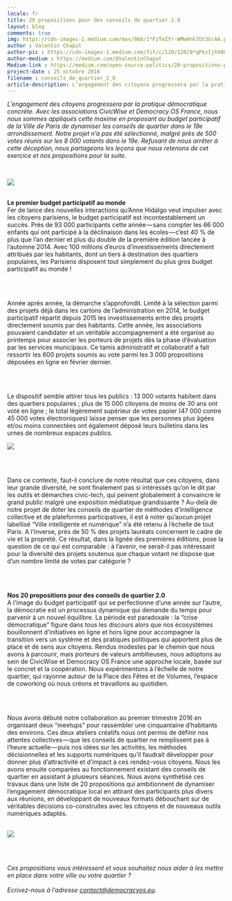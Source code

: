 ```yaml
---
locale: fr
title: 20 propositions pour des conseils de quartier 2.0
layout: blog
comments: true
img: https://cdn-images-1.medium.com/max/960/1*FzTeIYr-WMwHnk7Dt3GrAA.png
author : Valentin Chaput
author-pic : https://cdn-images-1.medium.com/fit/c/120/120/0*qPkzIjhX0CUWVeaD.jpg
author-medium : https://medium.com/@ValentinChaput
Medium-link : https://medium.com/open-source-politics/20-propositions-pour-des-conseils-de-quartier-2-0-805ba773ba8b
project-date : 25 octobre 2016
filename : conseils_de_quartier_2_0
article-description: L’engagement des citoyens progressera par la pratique démocratique concrète. Avec les associations CivicWise et...
---
```


<div class = "blogcontent">


<i>L’engagement des citoyens progressera par la pratique démocratique concrète. Avec les associations CivicWise et Democracy OS France, nous nous sommes appliqués cette maxime en proposant au budget participatif de la Ville de Paris de dynamiser les conseils de quartier dans le 19e arrondissement. Notre projet n’a pas été sélectionné, malgré près de 500 votes réunis sur les 8 000 votants dans le 19e. Refusant de nous arrêter à cette déception, nous partageons les leçons que nous retenons de cet exercice et nos propositions pour la suite.</i>

<br>


<img src = "https://cdn-images-1.medium.com/max/960/1*FzTeIYr-WMwHnk7Dt3GrAA.png"><br><br>

<b>Le premier budget participatif au monde</b>
<br>Fer de lance des nouvelles interactions qu’Anne Hidalgo veut impulser avec les citoyens parisiens, le budget participatif est incontestablement un succès. Près de 93 000 participants cette année — sans compter les 66 000 enfants qui ont participé à la déclinaison dans les écoles — c’est 40 % de plus que l’an dernier et plus du double de la première édition lancée à l’automne 2014. Avec 100 millions d’euros d’investissements directement attribués par les habitants, dont un tiers à destination des quartiers populaires, les Parisiens disposent tout simplement du plus gros budget participatif au monde !

<br><br>

Année après année, la démarche s’approfondit. Limité à la sélection parmi des projets déjà dans les cartons de l’administration en 2014, le budget participatif répartit depuis 2015 les investissements entre des projets directement soumis par des habitants. Cette année, les associations pouvaient candidater et un véritable accompagnement a été organisé au printemps pour associer les porteurs de projets dès la phase d’évaluation par les services municipaux. Ce tamis administratif et collaboratif a fait ressortir les 600 projets soumis au vote parmi les 3 000 propositions déposées en ligne en février dernier.

<br><br>

Le dispositif semble attirer tous les publics : 13 000 votants habitent dans des quartiers populaires ; plus de 15 000 citoyens de moins de 30 ans ont voté en ligne ; le total légèrement supérieur de votes papier (47 000 contre 45 000 votes électroniques) laisse penser que les personnes plus âgées et/ou moins connectées ont également déposé leurs bulletins dans les urnes de nombreux espaces publics.

<img src = "https://cdn-images-1.medium.com/max/960/0*IgWmEElBdzcJuDHw.">

<br><br>

Dans ce contexte, faut-il conclure de notre résultat que ces citoyens, dans leur grande diversité, ne sont finalement pas si intéressés qu’on le dit par les outils et démarches civic-tech, qui peinent globalement à convaincre le grand public malgré une exposition médiatique grandissante ? Au-delà de notre projet de doter les conseils de quartier de méthodes d’intelligence collective et de plateformes participatives, il est à noter qu’aucun projet labellisé “Ville intelligente et numérique” n’a été retenu à l’échelle de tout Paris. A l’inverse, près de 50 % des projets lauréats concernent le cadre de vie et la propreté. Ce résultat, dans la lignée des premières éditions, pose la question de ce qui est comparable : à l’avenir, ne serait-il pas intéressant pour la diversité des projets soutenus que chaque votant ne dispose que d’un nombre limité de votes par catégorie ?

<br><br>

<b>Nos 20 propositions pour des conseils de quartier 2.0</b>
<br>A l’image du budget participatif qui se perfectionne d’une année sur l’autre, la démocratie est un processus dynamique qui demande du temps pour parvenir à un nouvel équilibre. La période est paradoxale : la “crise démocratique” figure dans tous les discours alors que nos écosystèmes bouillonnent d’initiatives en ligne et hors ligne pour accompagner la transition vers un système et des pratiques politiques qui apportent plus de place et de sens aux citoyens. Rendus modestes par le chemin que nous avons à parcourir, mais porteurs de valeurs ambitieuses, nous adoptons au sein de CivicWise et Democracy OS France une approche locale, basée sur le concret et la coopération. Nous expérimentons à l’échelle de notre quartier, qui rayonne autour de la Place des Fêtes et de Volumes, l’espace de coworking où nous créons et travaillons au quotidien.

<br><br>

Nous avons débuté notre collaboration au premier trimestre 2016 en organisant deux “meetups” pour rassembler une cinquantaine d’habitants des environs. Ces deux ateliers créatifs nous ont permis de définir nos attentes collectives — que les conseils de quartier ne remplissent pas à l’heure actuelle — puis nos idées sur les activités, les méthodes décisionnelles et les supports numériques qu’il faudrait développer pour donner plus d’attractivité et d’impact à ces rendez-vous citoyens. Nous les avons ensuite comparées au fonctionnement existant des conseils de quartier en assistant à plusieurs séances. Nous avons synthétisé ces travaux dans une liste de 20 propositions qui ambitionnent de dynamiser l’engagement démocratique local en attirant des participants plus divers aux réunions, en développant de nouveaux formats débouchant sur de véritables décisions co-construites avec les citoyens et de nouveaux outils numériques adaptés.

<br>

<img src = "https://cdn-images-1.medium.com/max/960/1*1vVMUnkyETDYLQwsyHK0Pw.png">

<br><br>

<i>

Ces propositions vous intéressent et vous souhaitez nous aider à les mettre en place dans votre ville ou votre quartier ?
<br><br>
Ecrivez-nous à l’adresse contact@democracyos.eu.

</i>





</div>
